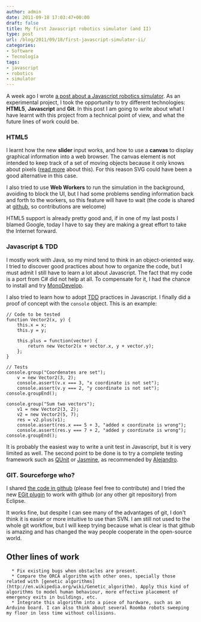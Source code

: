```yaml
---
author: admin
date: 2011-09-18 17:03:47+00:00
draft: false
title: My first Javascript robotics simulator (and II)
type: post
url: /blog/2011/09/18/first-javascript-simulator-ii/
categories:
- Software
- Tecnología
tags:
- javascript
- robotics
- simulator
---
```



A week ago I wrote [a post about a Javascript robotics simulator](http://guidogarcia.net/blog/2011/09/13/first-javascript-robotics-simulator/). As an experimental project, I took the opportunity to try different technologies: **HTML5**, **Javascript** and **Git**. In this post I am going to write about what I have learnt with this project from a technical point of view, and what the future lines of work could be.






### HTML5






I learnt how the new **slider** input works, and how to use a **canvas** to display graphical information into a web browser. The canvas element is not intended to keep track of a set of moving objects because it only knows about pixels ([read more](http://stackoverflow.com/questions/2720477/html5-move-canvas-object/2723412#2723412) about this). For this reason SVG could have been a good alternative in this case.







I also tried to use **Web Workers** to run the simulation in the background, avoiding to block the UI, but I had some problems sending information back and forth to the workers, so this feature will have to wait (the code is shared at [github](https://github.com/palmerabollo/rvo2-js), so contributions are welcome)







HTML5 support is already pretty good and, if in one of my last posts I blamed Google, today I have to say they are making a great effort to take the Internet forward.






### Javascript & TDD






I mostly work with Java, so my mind tend to think in an object-oriented way. I tried to discover good practices about how to organize the code, but I must admit I still have to learn a lot about Javascript. The fact that my code is a port from C# did not help at all. To compensate for it, I had the chance to install and try [MonoDevelop](http://monodevelop.com/).







I also tried to learn how to adopt [TDD](http://en.wikipedia.org/wiki/Test-driven_development) practices in Javascript. I finally did a proof of concept with the `console` object. This is an example:


    
    
    // Code to be tested
    function Vector2(x, y) {
        this.x = x;
        this.y = y;
    
        this.plus = function(vector) {
            return new Vector2(x + vector.x, y + vector.y);
        };
    }
    
    // Tests
    console.group("Coordenates are set");
        v = new Vector2(3, 2);
        console.assert(v.x === 3, "x coordinate is not set");
        console.assert(v.y === 2, "y coordinate is not set");
    console.groupEnd();
    
    console.group("Sum two vectors");
        v1 = new Vector2(3, 2);
        v2 = new Vector2(5, 7);
        res = v2.plus(v1);
        console.assert(res.x === 5 + 3, "added x coordinate is wrong");
        console.assert(res.y === 7 + 2, "added y coordinate is wrong");
    console.groupEnd();
    



It is probably the easiest way to write a unit test in Javascript, but it is very limited as well. The second point to be done is to try a complete testing framework such as [QUnit](http://docs.jquery.com/Qunit) or [Jasmine](http://pivotal.github.com/jasmine/), as recommended by [Alejandro](http://twitter.com/fuzzyalej).






### GIT. Sourceforge who?






I shared [the code in github](https://github.com/palmerabollo/rvo2-js) (please feel free to contribute) and I tried the new [EGit plugin](http://eclipse.org/egit/) to work with github (or any other git repository) from Eclipse.







It works fine, but despite I can see many of the advantages of git, I don't think it is easier or more intuitive to use than SVN. I am still not used to the whole git workflow, but I will keep trying because what is clear is that github is amazing and has changed the way people cooperate in the open-source world.






## Other lines of work






	  * Fix existing bugs when obstacles are present.
	  * Compare the ORCA algorithm with other ones, specially those related with [genetic algorithms](http://en.wikipedia.org/wiki/Genetic_algorithm). Apply this kind of algorithms to model human behaviour, more effective placement of emergency exits in buildings, etc.
	  * Integrate this algorithm into a piece of hardware, such as an Arduino board. I can also think about several Roomba robots sweeping my floor in less time without collisions.

